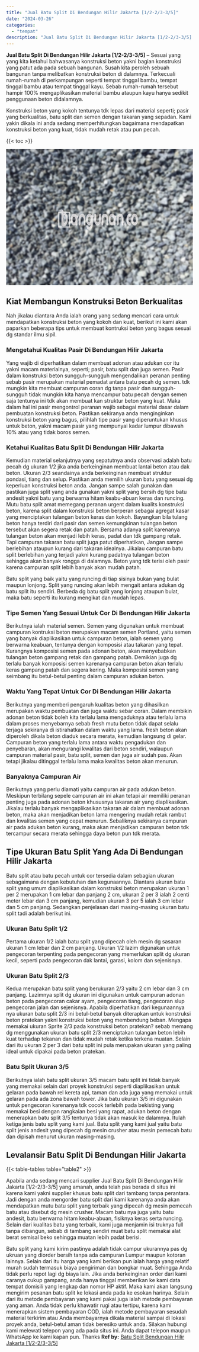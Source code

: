 ```yaml
---
title: "Jual Batu Split Di Bendungan Hilir Jakarta [1/2-2/3-3/5]"
date: "2024-03-26"
categories: 
  - "tempat"
description: "Jual Batu Split Di Bendungan Hilir Jakarta [1/2-2/3-3/5]. Batu split yang kami kirim pastinya adalah tidak campur ukurannya pas dg ukruan yang diorder bersih..."
---
```


**Jual Batu Split Di Bendungan Hilir Jakarta \[1/2-2/3-3/5\]** – Sesuai yang yang kita ketahui bahwasanya konstruksi beton yakni bagian konstruksi yang patut ada pada sebuah bangunan. Susah kita peroleh sebuah bangunan tanpa melibatkan konstruksi beton di dalamnya. Terkecuali rumah-rumah di perkampungan seperti tempat tinggal bambu, tempat tinggal bambu atau tempat tinggal kayu. Sebab rumah-rumah tersebut hampir 100% mengaplikasikan material bambu ataupun kayu hanya sedikit penggunaan beton didalamnya.

Konstruksi beton yang kokoh tentunya tdk lepas dari material seperti; pasir yang berkualitas, batu split dan semen dengan takaran yang sepadan. Kami yakin dikala ini anda sedang memperhitungkan bagaimana mendapatkan konstruksi beton yang kuat, tidak mudah retak atau pun pecah.

{{< toc >}}

![Jual Batu Split Di Bendungan Hilir Jakarta [1/2-2/3-3/5]](/images/jual-batu-split-04.png)

## Kiat Membangun Konstruksi Beton Berkualitas

Nah jikalau diantara Anda ialah orang yang sedang mencari cara untuk mendapatkan konstruksi beton yang kokoh dan kuat, berikut ini kami akan paparkan beberapa tips untuk membuat kontruksi beton yang bagus sesuai dg standar ilmu sipil.

### Mengetahui Kualitas Pasir Di Bendungan Hilir Jakarta

Yang wajib di diperhatikan dalam membuat adonan atau adukan cor itu yakni macam materialnya, seperti; pasir, batu split dan juga semen. Pasir dalam konstruksi beton sungguh-sungguh mengendalikan peranan penting sebab pasir merupakan material pemadat antara batu pecah dg semen. tdk mungkin kita membuat campuran coran dg tanpa pasir dan sungguh-sungguh tidak mungkin kita hanya mencampur batu pecah dengan semen saja tentunya ini tdk akan membuat kan struktur beton yang kuat. Maka dalam hal ini pasir mengontrol peranan wajib sebagai material dasar dalam pembuatan konstruksi beton. Pastikan sekiranya anda menginginkan konstruksi beton yang bagus, pilihlah tipe pasir yang diperuntukan khusus untuk beton, yakni macam pasir yang mempunyai kadar lumpur dibawah 10% atau yang tidak boros semen.

### Ketahui Kualitas Batu Split Di Bendungan Hilir Jakarta

Kemudian material selanjutnya yang sepatutnya anda observasi adalah batu pecah dg ukuran 1/2 jika anda berkeinginan membuat lantai beton atau dak beton. Ukuran 2/3 seandainya anda berkeinginan membuat struktur pondasi, tiang dan selup. Pastikan anda memilih ukuran batu yang sesuai dg keperluan konstruksi beton anda. Jangan sampe salah gunakan dan pastikan juga split yang anda gunakan yakni split yang bersih dg tipe batu andesit yakni batu yang berwarna hitam keabu-abuan keras dan runcing. Mutu batu split amat memegang peranan urgent dalam kualits konstruksi beton, karena split dalam konstruksi beton berperan sebagai agregat kasar yang menciptakan tulangan beton keras dan kokoh. Bayangkan bila tulang beton hanya terdiri dari pasir dan semen kemungkinan tulangan beton tersebut akan segera retak dan patah. Bersama adanya split karenanya tulangan beton akan menjadi lebih keras, padat dan tdk gampang retak. Tapi campuran takaran batu split juga patut diperhatikan, Jangan sampe berlebihan ataupun kurang dari takaran idealnya. Jikalau campuran batu split berlebihan yang terjadi yakni kurang padatnya tulangan beton sehingga akan banyak rongga di dalamnya. Beton yang tdk terisi oleh pasir karena campuran split lebih banyak akan mudah patah.

Batu split yang baik yaitu yang runcing di tiap sisinya bukan yang bulat maupun lonjong. Split yang runcing akan lebih mengait antara adukan dg batu split itu sendiri. Berbeda dg batu split yang lonjong ataupun bulat, maka batu seperti itu kurang mengikat dan mudah lepas.

### Tipe Semen Yang Sesuai Untuk Cor Di Bendungan Hilir Jakarta

Berikutnya ialah material semen. Semen yang digunakan untuk membuat campuran kontruksi beton merupakan macam semen Portland, yaitu semen yang banyak diaplikasikan untuk campuran beton, ialah semen yang berwarna keabuan, tentunya dengan komposisi atau takaran yang tepat. Kurangnya komposisi semen pada adonan beton, akan menyebabkan tulangan beton gampang retak dan gampang patah. Demikian juga dg terlalu banyak komposisi semen karenanya campuran beton akan terlalu keras gampang patah dan segera kering. Maka komposisi semen yang seimbang itu betul-betul penting dalam campuran adukan beton.

### Waktu Yang Tepat Untuk Cor Di Bendungan Hilir Jakarta

Berikutnya yang memberi pengaruh kualitas beton yang dihasilkan merupakan waktu pembuatan dan juga waktu sebar coran. Dalam membikin adonan beton tidak boleh kita terlalu lama mengaduknya atau terlalu lama dalam proses menyebarnya sebab fresh mutu beton tidak dapat selalu terjaga sekiranya di istirahatkan dalam waktu yang lama. fresh beton akan diperoleh dikala beton diaduk secara merata, kemudian langsung di gelar. Campuran beton yang terlalu lama antara waktu pengadukan dan penyebaran, akan mengurangi kwalitas dari beton sendiri, walaupun campuran material pasir, batu split, semen dan juga air sudah pas. Akan tetapi jikalau ditinggal terlalu lama maka kwalitas beton akan menurun.

### Banyaknya Campuran Air

Berikutnya yang perlu diamati yaitu campuran air pada adukan beton. Meskipun terbilang sepele campuran air ini akan tetapi air memiliki peranan penting juga pada adonan beton khususnya takaran air yang diaplikasikan. Jikalau terlalu banyak mengaplikasikan takaran air dalam membuat adonan beton, maka akan menjadikan beton lama mengering mudah retak rambut dan kwalitas semen yang cepat menurun. Sebaliknya sekiranya campuran air pada adukan beton kurang, maka akan menjadikan campuran beton tdk tercampur secara merata sehingga daya beton pun tdk merata.

## Tipe Ukuran Batu Split Yang Ada Di Bendungan Hilir Jakarta

Batu split atau batu pecah untuk cor tersedia dalam sebagian ukuran sebagaimana dengan kebutuhan dan kegunaannya. Diantara ukuran batu split yang umum diaplikasikan dalam konstruksi beton merupakan ukuran 1 per 2 merupakan 1 cm lebar dan panjang 2 cm, ukuran 2 per 3 ialah 2 centi meter lebar dan 3 cm panjang, kemudian ukuran 3 per 5 ialah 3 cm lebar dan 5 cm panjang. Sedangkan penjelasan dari masing-masing ukuran batu split tadi adalah berikut ini.

### Ukuran Batu Split 1/2

Pertama ukuran 1/2 ialah batu split yang dipecah oleh mesin dg sasaran ukuran 1 cm lebar dan 2 cm panjang. Ukuran 1/2 lazim digunakan untuk pengecoran terpenting pada pengecoran yang memerlukan split dg ukuran kecil, seperti pada pengecoran dak lantai, garasi, kolom dan sejenisnya.

### Ukuran Batu Split 2/3

Kedua merupakan batu split yang berukuran 2/3 yaitu 2 cm lebar dan 3 cm panjang. Lazimnya split dg ukuran ini digunakan untuk campuran adonan beton pada pengecoran cakar ayam, pengecoran tiang, pengecoran slup pengecoran jalan dan sejenisnya. Apabila diperhatikan dari kegunaannya nya ukuran batu split 2/3 ini betul-betul banyak diterapkan untuk konstruksi beton pratekan yakni konstruksi beton yang membendung beban. Mengapa memakai ukuran Sprite 2/3 pada konstruksi beton pratekan? sebab memang dg menggunakan ukuran batu split 2/3 menciptakan tulangan beton lebih kuat terhadap tekanan dan tidak mudah retak ketika terkena muatan. Selain dari itu ukuran 2 per 3 dari batu split ini pula merupakan ukuran yang paling ideal untuk dipakai pada beton pratekan.

### Batu Split Ukuran 3/5

Berikutnya ialah batu split ukuran 3/5 macam batu split ini tidak banyak yang memakai selain dari proyek konstruksi seperti diaplikasikan untuk gelaran pada bawah rel kereta api, taman dan ada juga yang memakai untuk gelaran pada ada zona bawah tower. Jika batu ukuran 3/5 ini digunakan untuk pengecoran karenanya tdk cocok terlebih pada bekisting yang memakai besi dengan rangkaian besi yang rapat, adukan beton dengan menerapkan batu split 3/5 tentunya tidak akan masuk ke dalamnya. Itulah ketiga jenis batu split yang kami jual. Batu split yang kami jual yaitu batu split jenis andesit yang dipecah dg mesin crusher atau mesin pemecah batu dan dipisah menurut ukuran masing-masing.

## Levalansir Batu Split Di Bendungan Hilir Jakarta

{{< table-tables table="table2" >}}

Apabila anda sedang mencari supplier Jual Batu Split Di Bendungan Hilir Jakarta \[1/2-2/3-3/5\] yang amanah, anda telah pas berada di situs ini karena kami yakni supplier khusus batu split dari tambang tanpa perantara. Jadi dengan anda mengorder batu split dari kami karenanya anda akan mendapatkan mutu batu split yang terbaik yang dipecah dg mesin pemecah batu atau disebut dg mesin crusher. Macam batu nya juga yaitu batu andesit, batu berwarna hitam keabu-abuan, fisiknya keras serta runcing. Selain dari kualitas batu yang terbaik, kami juga menjamin isi truknya full tanpa dibangun, sebab di tambang sendiri muat batu split memakai alat berat semisal beko sehingga muatan lebih padat berisi.

Batu split yang kami kirim pastinya adalah tidak campur ukurannya pas dg ukruan yang diorder bersih tanpa ada campuran Lumpur maupun kotoran lainnya. Selain dari itu harga yang kami berikan pun ialah harga yang relatif murah sudah termasuk biaya pengiriman dan bongkar muat. Sehingga Anda tidak perlu repot lagi dg biaya lain. Jika anda berkeinginan order dari kami caranya cukup gampang, anda hanya tinggal memberikan ke kami data tempat domisili yang lengkap dan nomor HP aktif. Maka kami akan langsung mengirim pesanan batu split ke lokasi anda pada ke esokan harinya. Selain dari itu metode pembayaran yang kami pakai juga ialah metode pembayaran yang aman. Anda tidak perlu khawatir rugi atau tertipu, karena kami menerapkan sistem pembayaran COD, ialah metode pembayaran sesudah material terkirim atau Anda membayarnya dikala material sampai di lokasi proyek anda, betul-betul aman tidak beresiko untuk anda. Silakan hubungi kami melewati telepon yang ada pada situs ini. Anda dapat telepon maupun WhatsApp ke kami kapan pun. Thanks
**Ref by:** [Batu Split Bendungan Hilir Jakarta [1/2-2/3-3/5]](https://id.wikipedia.org/wiki/Batu)
